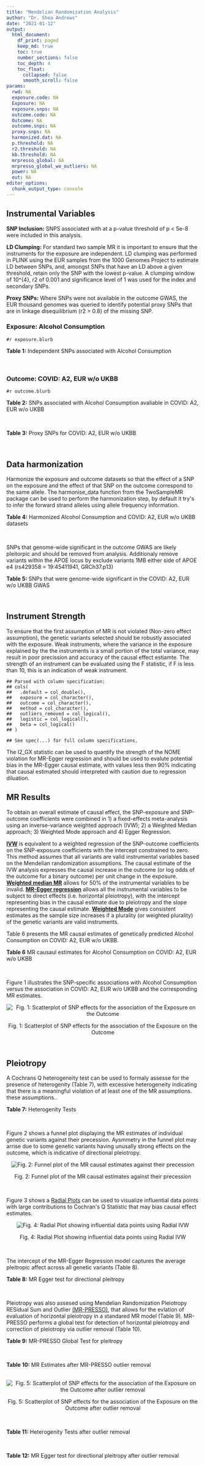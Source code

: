 ```yaml
---
title: "Mendelian Randomization Analysis"
author: "Dr. Shea Andrews"
date: "2021-01-12"
output:
  html_document:
    df_print: paged
    keep_md: true
    toc: true
    number_sections: false
    toc_depth: 4
    toc_float:
      collapsed: false
      smooth_scroll: false
params:
  rwd: NA
  exposure.code: NA
  Exposure: NA
  exposure.snps: NA
  outcome.code: NA
  Outcome: NA
  outcome.snps: NA
  proxy.snps: NA
  harmonized.dat: NA
  p.threshold: NA
  r2.threshold: NA
  kb.threshold: NA
  mrpresso_global: NA
  mrpresso_global_wo_outliers: NA
  power: NA
  out: NA
editor_options:
  chunk_output_type: console
---
```







## Instrumental Variables
**SNP Inclusion:** SNPS associated with at a p-value threshold of p < 5e-8 were included in this analysis.
<br>

**LD Clumping:** For standard two sample MR it is important to ensure that the instruments for the exposure are independent. LD clumping was performed in PLINK using the EUR samples from the 1000 Genomes Project to estimate LD between SNPs, and, amongst SNPs that have an LD above a given threshold, retain only the SNP with the lowest p-value. A clumping window of 10^{4}, r2 of 0.001 and significance level of 1 was used for the index and secondary SNPs.
<br>

**Proxy SNPs:** Where SNPs were not available in the outcome GWAS, the EUR thousand genomes was queried to identify potential proxy SNPs that are in linkage disequilibrium (r2 > 0.8) of the missing SNP.
<br>

### Exposure: Alcohol Consumption
`#r exposure.blurb`
<br>

**Table 1:** Independent SNPs associated with Alcohol Consumption
<div data-pagedtable="false">
  <script data-pagedtable-source type="application/json">
{"columns":[{"label":["SNP"],"name":[1],"type":["chr"],"align":["left"]},{"label":["CHROM"],"name":[2],"type":["dbl"],"align":["right"]},{"label":["POS"],"name":[3],"type":["dbl"],"align":["right"]},{"label":["REF"],"name":[4],"type":["chr"],"align":["left"]},{"label":["ALT"],"name":[5],"type":["chr"],"align":["left"]},{"label":["AF"],"name":[6],"type":["dbl"],"align":["right"]},{"label":["BETA"],"name":[7],"type":["dbl"],"align":["right"]},{"label":["SE"],"name":[8],"type":["dbl"],"align":["right"]},{"label":["Z"],"name":[9],"type":["dbl"],"align":["right"]},{"label":["P"],"name":[10],"type":["dbl"],"align":["right"]},{"label":["N"],"name":[11],"type":["dbl"],"align":["right"]},{"label":["TRAIT"],"name":[12],"type":["chr"],"align":["left"]}],"data":[{"1":"rs10753661","2":"1","3":"165119792","4":"G","5":"A","6":"0.7020","7":"-0.0113","8":"0.00209","9":"-5.406699","10":"4.24e-08","11":"537349","12":"drnkwk"},{"1":"rs28680958","2":"1","3":"173848808","4":"G","5":"A","6":"0.2300","7":"-0.0136","8":"0.00237","9":"-5.738397","10":"9.78e-09","11":"537349","12":"drnkwk"},{"1":"rs1260326","2":"2","3":"27730940","4":"T","5":"C","6":"0.5950","7":"0.0233","8":"0.00196","9":"11.887755","10":"3.33e-33","11":"537349","12":"drnkwk"},{"1":"rs62135521","2":"2","3":"44296002","4":"G","5":"T","6":"0.0378","7":"-0.0272","8":"0.00470","9":"-5.787234","10":"9.91e-09","11":"537349","12":"drnkwk"},{"1":"rs528301","2":"2","3":"45154908","4":"G","5":"A","6":"0.6050","7":"0.0156","8":"0.00195","9":"8.000000","10":"1.25e-15","11":"537349","12":"drnkwk"},{"1":"rs6739804","2":"2","3":"63269604","4":"T","5":"C","6":"0.6600","7":"-0.0129","8":"0.00208","9":"-6.201923","10":"4.72e-10","11":"537349","12":"drnkwk"},{"1":"rs4233567","2":"2","3":"144272376","4":"C","5":"T","6":"0.3400","7":"-0.0130","8":"0.00208","9":"-6.250000","10":"3.83e-10","11":"537349","12":"drnkwk"},{"1":"rs28732378","2":"3","3":"85403892","4":"A","5":"G","6":"0.7290","7":"-0.0163","8":"0.00217","9":"-7.511521","10":"2.24e-14","11":"537349","12":"drnkwk"},{"1":"rs28712821","2":"4","3":"39413780","4":"G","5":"A","6":"0.5940","7":"0.0284","8":"0.00199","9":"14.271357","10":"1.10e-46","11":"537349","12":"drnkwk"},{"1":"rs16854020","2":"4","3":"42117559","4":"G","5":"A","6":"0.1270","7":"0.0180","8":"0.00289","9":"6.228374","10":"4.82e-10","11":"537349","12":"drnkwk"},{"1":"rs1229984","2":"4","3":"100239319","4":"T","5":"C","6":"0.9530","7":"0.2090","8":"0.00673","9":"31.054978","10":"1.60e-203","11":"537349","12":"drnkwk"},{"1":"rs78234152","2":"4","3":"100279889","4":"G","5":"A","6":"0.0986","7":"0.0275","8":"0.00306","9":"8.986928","10":"2.18e-19","11":"537349","12":"drnkwk"},{"1":"rs13107325","2":"4","3":"103188709","4":"C","5":"T","6":"0.0654","7":"-0.0369","8":"0.00395","9":"-9.341772","10":"1.23e-20","11":"537349","12":"drnkwk"},{"1":"rs331939","2":"4","3":"143654889","4":"G","5":"A","6":"0.3390","7":"-0.0118","8":"0.00202","9":"-5.841584","10":"4.50e-09","11":"537349","12":"drnkwk"},{"1":"rs4916723","2":"5","3":"87854395","4":"A","5":"C","6":"0.4040","7":"-0.0115","8":"0.00199","9":"-5.778894","10":"8.07e-09","11":"537349","12":"drnkwk"},{"1":"rs55872084","2":"5","3":"155902003","4":"G","5":"T","6":"0.2180","7":"0.0129","8":"0.00228","9":"5.657895","10":"1.98e-08","11":"537349","12":"drnkwk"},{"1":"rs10085696","2":"7","3":"69783020","4":"A","5":"G","6":"0.2010","7":"-0.0160","8":"0.00249","9":"-6.425703","10":"1.24e-10","11":"537349","12":"drnkwk"},{"1":"rs2299409","2":"7","3":"103812171","4":"G","5":"A","6":"0.4930","7":"-0.0104","8":"0.00192","9":"-5.416667","10":"4.80e-08","11":"537349","12":"drnkwk"},{"1":"rs6951574","2":"7","3":"153489744","4":"T","5":"C","6":"0.4590","7":"0.0135","8":"0.00205","9":"6.585366","10":"4.44e-11","11":"537349","12":"drnkwk"},{"1":"rs28601761","2":"8","3":"126500031","4":"C","5":"G","6":"0.4050","7":"0.0116","8":"0.00201","9":"5.771144","10":"7.60e-09","11":"537349","12":"drnkwk"},{"1":"rs55932213","2":"9","3":"108755622","4":"A","5":"G","6":"0.7010","7":"0.0129","8":"0.00230","9":"5.608696","10":"1.80e-08","11":"537349","12":"drnkwk"},{"1":"rs2049045","2":"11","3":"27694241","4":"G","5":"C","6":"0.1890","7":"-0.0137","8":"0.00251","9":"-5.458167","10":"3.97e-08","11":"537349","12":"drnkwk"},{"1":"rs4752999","2":"11","3":"47428565","4":"C","5":"T","6":"0.3210","7":"-0.0145","8":"0.00207","9":"-7.004831","10":"2.03e-12","11":"537349","12":"drnkwk"},{"1":"rs4309187","2":"11","3":"113412443","4":"A","5":"C","6":"0.6970","7":"0.0149","8":"0.00210","9":"7.095238","10":"1.37e-12","11":"537349","12":"drnkwk"},{"1":"rs17542254","2":"11","3":"113655696","4":"A","5":"G","6":"0.2510","7":"0.0131","8":"0.00214","9":"6.121495","10":"8.96e-10","11":"537349","12":"drnkwk"},{"1":"rs1387766","2":"12","3":"92081800","4":"G","5":"A","6":"0.6220","7":"-0.0108","8":"0.00198","9":"-5.454545","10":"4.79e-08","11":"537349","12":"drnkwk"},{"1":"rs34704785","2":"13","3":"68117681","4":"C","5":"T","6":"0.4120","7":"-0.0114","8":"0.00214","9":"-5.327103","10":"4.52e-08","11":"537349","12":"drnkwk"},{"1":"rs1123285","2":"14","3":"57274519","4":"C","5":"G","6":"0.3390","7":"-0.0127","8":"0.00208","9":"-6.105769","10":"1.36e-09","11":"537349","12":"drnkwk"},{"1":"rs28929474","2":"14","3":"94844947","4":"C","5":"T","6":"0.0154","7":"-0.0477","8":"0.00719","9":"-6.634214","10":"2.39e-11","11":"537349","12":"drnkwk"},{"1":"rs153106","2":"16","3":"28526897","4":"T","5":"C","6":"0.4090","7":"-0.0137","8":"0.00196","9":"-6.989796","10":"3.63e-12","11":"537349","12":"drnkwk"},{"1":"rs79616692","2":"16","3":"72338507","4":"G","5":"C","6":"0.1100","7":"0.0190","8":"0.00315","9":"6.031746","10":"2.38e-09","11":"537349","12":"drnkwk"},{"1":"rs11860773","2":"16","3":"73912503","4":"T","5":"C","6":"0.1760","7":"-0.0155","8":"0.00251","9":"-6.175299","10":"8.35e-10","11":"537349","12":"drnkwk"},{"1":"rs13332432","2":"16","3":"85721809","4":"C","5":"G","6":"0.2960","7":"0.0142","8":"0.00219","9":"6.484018","10":"5.94e-11","11":"537349","12":"drnkwk"},{"1":"rs34121753","2":"17","3":"7733833","4":"A","5":"G","6":"0.5320","7":"0.0112","8":"0.00199","9":"5.628141","10":"1.39e-08","11":"537349","12":"drnkwk"},{"1":"rs76640332","2":"17","3":"44189858","4":"G","5":"A","6":"0.2040","7":"-0.0219","8":"0.00250","9":"-8.760000","10":"1.47e-18","11":"537349","12":"drnkwk"},{"1":"rs838145","2":"19","3":"49248730","4":"G","5":"A","6":"0.5840","7":"-0.0161","8":"0.00198","9":"-8.131313","10":"3.87e-16","11":"537349","12":"drnkwk"},{"1":"rs6106989","2":"20","3":"25027630","4":"G","5":"A","6":"0.6280","7":"0.0113","8":"0.00204","9":"5.539216","10":"3.81e-08","11":"537349","12":"drnkwk"}],"options":{"columns":{"min":{},"max":[10]},"rows":{"min":[10],"max":[10]},"pages":{}}}
  </script>
</div>
<br>

### Outcome: COVID: A2, EUR w/o UKBB
`#r outcome.blurb`
<br>

**Table 2:** SNPs associated with Alcohol Consumption avaliable in COVID: A2, EUR w/o UKBB
<div data-pagedtable="false">
  <script data-pagedtable-source type="application/json">
{"columns":[{"label":["SNP"],"name":[1],"type":["chr"],"align":["left"]},{"label":["CHROM"],"name":[2],"type":["dbl"],"align":["right"]},{"label":["POS"],"name":[3],"type":["dbl"],"align":["right"]},{"label":["REF"],"name":[4],"type":["chr"],"align":["left"]},{"label":["ALT"],"name":[5],"type":["chr"],"align":["left"]},{"label":["AF"],"name":[6],"type":["dbl"],"align":["right"]},{"label":["BETA"],"name":[7],"type":["dbl"],"align":["right"]},{"label":["SE"],"name":[8],"type":["dbl"],"align":["right"]},{"label":["Z"],"name":[9],"type":["dbl"],"align":["right"]},{"label":["P"],"name":[10],"type":["dbl"],"align":["right"]},{"label":["N"],"name":[11],"type":["dbl"],"align":["right"]},{"label":["TRAIT"],"name":[12],"type":["chr"],"align":["left"]}],"data":[{"1":"rs10753661","2":"1","3":"165119792","4":"G","5":"A","6":"0.68610","7":"0.0289640","8":"0.028273","9":"1.02444028","10":"0.3056000","11":"1059456","12":"COVID_A2__EUR_w/o_UKBB"},{"1":"rs28680958","2":"1","3":"173848808","4":"G","5":"A","6":"0.21390","7":"-0.0402980","8":"0.030937","9":"-1.30258267","10":"0.1927000","11":"1059456","12":"COVID_A2__EUR_w/o_UKBB"},{"1":"rs1260326","2":"2","3":"27730940","4":"T","5":"C","6":"0.59490","7":"0.0230350","8":"0.026214","9":"0.87872892","10":"0.3795000","11":"1059053","12":"COVID_A2__EUR_w/o_UKBB"},{"1":"rs62135521","2":"2","3":"44296002","4":"G","5":"T","6":"0.04245","7":"-0.1475100","8":"0.067142","9":"-2.19698549","10":"0.0280200","11":"1059053","12":"COVID_A2__EUR_w/o_UKBB"},{"1":"rs528301","2":"2","3":"45154908","4":"G","5":"A","6":"0.58960","7":"-0.0445000","8":"0.032742","9":"-1.35911062","10":"0.1741000","11":"1049400","12":"COVID_A2__EUR_w/o_UKBB"},{"1":"rs6739804","2":"2","3":"63269604","4":"T","5":"C","6":"0.65770","7":"0.0083759","8":"0.033426","9":"0.25058039","10":"0.8021000","11":"1049400","12":"COVID_A2__EUR_w/o_UKBB"},{"1":"rs4233567","2":"2","3":"144272376","4":"C","5":"T","6":"0.34490","7":"-0.0382610","8":"0.035570","9":"-1.07565364","10":"0.2821000","11":"1049400","12":"COVID_A2__EUR_w/o_UKBB"},{"1":"rs28732378","2":"3","3":"85403892","4":"A","5":"G","6":"0.73480","7":"0.0398000","8":"0.029170","9":"1.36441550","10":"0.1724000","11":"1059456","12":"COVID_A2__EUR_w/o_UKBB"},{"1":"rs28712821","2":"4","3":"39413780","4":"G","5":"A","6":"0.59580","7":"0.0529430","8":"0.032688","9":"1.61964635","10":"0.1053000","11":"1049400","12":"COVID_A2__EUR_w/o_UKBB"},{"1":"rs16854020","2":"4","3":"42117559","4":"G","5":"A","6":"0.11480","7":"0.0097653","8":"0.038664","9":"0.25256828","10":"0.8006000","11":"1059456","12":"COVID_A2__EUR_w/o_UKBB"},{"1":"rs1229984","2":"4","3":"100239319","4":"T","5":"C","6":"0.95460","7":"0.0877890","8":"0.068208","9":"1.28707776","10":"0.1981000","11":"1045166","12":"COVID_A2__EUR_w/o_UKBB"},{"1":"rs78234152","2":"4","3":"100279889","4":"G","5":"A","6":"0.10890","7":"0.0836900","8":"0.044409","9":"1.88452791","10":"0.0594900","11":"1059456","12":"COVID_A2__EUR_w/o_UKBB"},{"1":"rs13107325","2":"4","3":"103188709","4":"C","5":"T","6":"0.06689","7":"0.0909650","8":"0.045753","9":"1.98817564","10":"0.0467900","11":"1059456","12":"COVID_A2__EUR_w/o_UKBB"},{"1":"rs331939","2":"4","3":"143654889","4":"G","5":"A","6":"0.33670","7":"0.0336930","8":"0.026574","9":"1.26789343","10":"0.2048000","11":"1059456","12":"COVID_A2__EUR_w/o_UKBB"},{"1":"rs4916723","2":"5","3":"87854395","4":"A","5":"C","6":"0.41980","7":"-0.0454870","8":"0.034419","9":"-1.32156658","10":"0.1863000","11":"1049400","12":"COVID_A2__EUR_w/o_UKBB"},{"1":"rs55872084","2":"5","3":"155902003","4":"G","5":"T","6":"0.21380","7":"0.0022524","8":"0.039930","9":"0.05640872","10":"0.9550000","11":"1049400","12":"COVID_A2__EUR_w/o_UKBB"},{"1":"rs10085696","2":"7","3":"69783020","4":"A","5":"G","6":"0.19180","7":"0.0471350","8":"0.031777","9":"1.48330554","10":"0.1380000","11":"1059456","12":"COVID_A2__EUR_w/o_UKBB"},{"1":"rs2299409","2":"7","3":"103812171","4":"G","5":"A","6":"0.51370","7":"0.0172700","8":"0.025849","9":"0.66811095","10":"0.5041000","11":"1059456","12":"COVID_A2__EUR_w/o_UKBB"},{"1":"rs28601761","2":"8","3":"126500031","4":"C","5":"G","6":"0.41740","7":"0.0103800","8":"0.032662","9":"0.31780050","10":"0.7506000","11":"1049400","12":"COVID_A2__EUR_w/o_UKBB"},{"1":"rs55932213","2":"9","3":"108755622","4":"A","5":"G","6":"0.72420","7":"0.0042436","8":"0.036279","9":"0.11697125","10":"0.9069000","11":"1049400","12":"COVID_A2__EUR_w/o_UKBB"},{"1":"rs2049045","2":"11","3":"27694241","4":"G","5":"C","6":"0.17730","7":"0.0263680","8":"0.041005","9":"0.64304353","10":"0.5202000","11":"1049400","12":"COVID_A2__EUR_w/o_UKBB"},{"1":"rs4752999","2":"11","3":"47428565","4":"C","5":"T","6":"0.32560","7":"-0.0256800","8":"0.027268","9":"-0.94176324","10":"0.3463000","11":"1059456","12":"COVID_A2__EUR_w/o_UKBB"},{"1":"rs4309187","2":"11","3":"113412443","4":"A","5":"C","6":"0.70600","7":"-0.0385280","8":"0.033861","9":"-1.13782818","10":"0.2552000","11":"1049400","12":"COVID_A2__EUR_w/o_UKBB"},{"1":"rs17542254","2":"11","3":"113655696","4":"A","5":"G","6":"0.25840","7":"0.0071895","8":"0.028972","9":"0.24815339","10":"0.8040000","11":"1059456","12":"COVID_A2__EUR_w/o_UKBB"},{"1":"rs1387766","2":"12","3":"92081800","4":"G","5":"A","6":"0.61730","7":"0.0087824","8":"0.026545","9":"0.33084950","10":"0.7408000","11":"1059456","12":"COVID_A2__EUR_w/o_UKBB"},{"1":"rs34704785","2":"13","3":"68117681","4":"C","5":"T","6":"0.44350","7":"0.0116850","8":"0.033135","9":"0.35264826","10":"0.7243000","11":"1049400","12":"COVID_A2__EUR_w/o_UKBB"},{"1":"rs1123285","2":"14","3":"57274519","4":"C","5":"G","6":"0.33410","7":"-0.0073865","8":"0.035249","9":"-0.20955204","10":"0.8340000","11":"1048997","12":"COVID_A2__EUR_w/o_UKBB"},{"1":"rs28929474","2":"14","3":"94844947","4":"C","5":"T","6":"0.01820","7":"0.0777480","8":"0.105870","9":"0.73437234","10":"0.4627000","11":"1056701","12":"COVID_A2__EUR_w/o_UKBB"},{"1":"rs153106","2":"16","3":"28526897","4":"T","5":"C","6":"0.41830","7":"-0.0027900","8":"0.027419","9":"-0.10175426","10":"0.9190000","11":"1056701","12":"COVID_A2__EUR_w/o_UKBB"},{"1":"rs79616692","2":"16","3":"72338507","4":"G","5":"C","6":"0.11220","7":"0.0052127","8":"0.050579","9":"0.10306056","10":"0.9179000","11":"1049400","12":"COVID_A2__EUR_w/o_UKBB"},{"1":"rs11860773","2":"16","3":"73912503","4":"T","5":"C","6":"0.18690","7":"-0.0365720","8":"0.042301","9":"-0.86456585","10":"0.3873000","11":"1049400","12":"COVID_A2__EUR_w/o_UKBB"},{"1":"rs13332432","2":"16","3":"85721809","4":"C","5":"G","6":"0.27920","7":"-0.0254320","8":"0.036193","9":"-0.70267731","10":"0.4823000","11":"1049400","12":"COVID_A2__EUR_w/o_UKBB"},{"1":"rs34121753","2":"17","3":"7733833","4":"A","5":"G","6":"0.53640","7":"0.0618230","8":"0.035222","9":"1.75523820","10":"0.0792200","11":"1049400","12":"COVID_A2__EUR_w/o_UKBB"},{"1":"rs76640332","2":"17","3":"44189858","4":"G","5":"A","6":"0.18920","7":"-0.0318150","8":"0.038966","9":"-0.81648103","10":"0.4142000","11":"1049400","12":"COVID_A2__EUR_w/o_UKBB"},{"1":"rs838145","2":"19","3":"49248730","4":"G","5":"A","6":"0.58340","7":"0.1094400","8":"0.032808","9":"3.33577176","10":"0.0008512","11":"1049400","12":"COVID_A2__EUR_w/o_UKBB"},{"1":"rs6106989","2":"20","3":"25027630","4":"G","5":"A","6":"0.62330","7":"-0.0062267","8":"0.035005","9":"-0.17788030","10":"0.8588000","11":"1049400","12":"COVID_A2__EUR_w/o_UKBB"},{"1":"rs6951574","2":"NA","3":"NA","4":"NA","5":"NA","6":"NA","7":"NA","8":"NA","9":"NA","10":"NA","11":"NA","12":"NA"}],"options":{"columns":{"min":{},"max":[10]},"rows":{"min":[10],"max":[10]},"pages":{}}}
  </script>
</div>
<br>

**Table 3:** Proxy SNPs for COVID: A2, EUR w/o UKBB
<div data-pagedtable="false">
  <script data-pagedtable-source type="application/json">
{"columns":[{"label":["target_snp"],"name":[1],"type":["chr"],"align":["left"]},{"label":["proxy_snp"],"name":[2],"type":["chr"],"align":["left"]},{"label":["ld.r2"],"name":[3],"type":["dbl"],"align":["right"]},{"label":["Dprime"],"name":[4],"type":["dbl"],"align":["right"]},{"label":["PHASE"],"name":[5],"type":["chr"],"align":["left"]},{"label":["X12"],"name":[6],"type":["lgl"],"align":["right"]},{"label":["CHROM"],"name":[7],"type":["dbl"],"align":["right"]},{"label":["POS"],"name":[8],"type":["dbl"],"align":["right"]},{"label":["REF.proxy"],"name":[9],"type":["chr"],"align":["left"]},{"label":["ALT.proxy"],"name":[10],"type":["chr"],"align":["left"]},{"label":["AF"],"name":[11],"type":["dbl"],"align":["right"]},{"label":["BETA"],"name":[12],"type":["dbl"],"align":["right"]},{"label":["SE"],"name":[13],"type":["dbl"],"align":["right"]},{"label":["Z"],"name":[14],"type":["dbl"],"align":["right"]},{"label":["P"],"name":[15],"type":["dbl"],"align":["right"]},{"label":["N"],"name":[16],"type":["dbl"],"align":["right"]},{"label":["TRAIT"],"name":[17],"type":["chr"],"align":["left"]},{"label":["ref"],"name":[18],"type":["chr"],"align":["left"]},{"label":["ref.proxy"],"name":[19],"type":["chr"],"align":["left"]},{"label":["alt"],"name":[20],"type":["lgl"],"align":["right"]},{"label":["alt.proxy"],"name":[21],"type":["chr"],"align":["left"]},{"label":["ALT"],"name":[22],"type":["chr"],"align":["left"]},{"label":["REF"],"name":[23],"type":["lgl"],"align":["right"]},{"label":["proxy.outcome"],"name":[24],"type":["lgl"],"align":["right"]}],"data":[{"1":"rs6951574","2":"rs2622238","3":"0.945407","4":"1","5":"CG/TA","6":"NA","7":"7","8":"153488760","9":"A","10":"G","11":"0.443","12":"0.027285","13":"0.037186","14":"0.7337439","15":"0.4631","16":"1046645","17":"COVID_A2__EUR_w/o_UKBB","18":"C","19":"G","20":"TRUE","21":"A","22":"C","23":"TRUE","24":"TRUE"}],"options":{"columns":{"min":{},"max":[10]},"rows":{"min":[10],"max":[10]},"pages":{}}}
  </script>
</div>
<br>

## Data harmonization
Harmonize the exposure and outcome datasets so that the effect of a SNP on the exposure and the effect of that SNP on the outcome correspond to the same allele. The harmonise_data function from the TwoSampleMR package can be used to perform the harmonization step, by default it try's to infer the forward strand alleles using allele frequency information.
<br>

**Table 4:** Harmonized Alcohol Consumption and COVID: A2, EUR w/o UKBB datasets
<div data-pagedtable="false">
  <script data-pagedtable-source type="application/json">
{"columns":[{"label":["SNP"],"name":[1],"type":["chr"],"align":["left"]},{"label":["effect_allele.exposure"],"name":[2],"type":["chr"],"align":["left"]},{"label":["other_allele.exposure"],"name":[3],"type":["chr"],"align":["left"]},{"label":["effect_allele.outcome"],"name":[4],"type":["chr"],"align":["left"]},{"label":["other_allele.outcome"],"name":[5],"type":["chr"],"align":["left"]},{"label":["beta.exposure"],"name":[6],"type":["dbl"],"align":["right"]},{"label":["beta.outcome"],"name":[7],"type":["dbl"],"align":["right"]},{"label":["eaf.exposure"],"name":[8],"type":["dbl"],"align":["right"]},{"label":["eaf.outcome"],"name":[9],"type":["dbl"],"align":["right"]},{"label":["remove"],"name":[10],"type":["lgl"],"align":["right"]},{"label":["palindromic"],"name":[11],"type":["lgl"],"align":["right"]},{"label":["ambiguous"],"name":[12],"type":["lgl"],"align":["right"]},{"label":["id.outcome"],"name":[13],"type":["chr"],"align":["left"]},{"label":["chr.outcome"],"name":[14],"type":["dbl"],"align":["right"]},{"label":["pos.outcome"],"name":[15],"type":["dbl"],"align":["right"]},{"label":["se.outcome"],"name":[16],"type":["dbl"],"align":["right"]},{"label":["z.outcome"],"name":[17],"type":["dbl"],"align":["right"]},{"label":["pval.outcome"],"name":[18],"type":["dbl"],"align":["right"]},{"label":["samplesize.outcome"],"name":[19],"type":["dbl"],"align":["right"]},{"label":["outcome"],"name":[20],"type":["chr"],"align":["left"]},{"label":["mr_keep.outcome"],"name":[21],"type":["lgl"],"align":["right"]},{"label":["pval_origin.outcome"],"name":[22],"type":["chr"],"align":["left"]},{"label":["chr.exposure"],"name":[23],"type":["dbl"],"align":["right"]},{"label":["pos.exposure"],"name":[24],"type":["dbl"],"align":["right"]},{"label":["se.exposure"],"name":[25],"type":["dbl"],"align":["right"]},{"label":["z.exposure"],"name":[26],"type":["dbl"],"align":["right"]},{"label":["pval.exposure"],"name":[27],"type":["dbl"],"align":["right"]},{"label":["samplesize.exposure"],"name":[28],"type":["dbl"],"align":["right"]},{"label":["exposure"],"name":[29],"type":["chr"],"align":["left"]},{"label":["mr_keep.exposure"],"name":[30],"type":["lgl"],"align":["right"]},{"label":["pval_origin.exposure"],"name":[31],"type":["chr"],"align":["left"]},{"label":["id.exposure"],"name":[32],"type":["chr"],"align":["left"]},{"label":["action"],"name":[33],"type":["dbl"],"align":["right"]},{"label":["mr_keep"],"name":[34],"type":["lgl"],"align":["right"]},{"label":["pt"],"name":[35],"type":["dbl"],"align":["right"]},{"label":["pleitropy_keep"],"name":[36],"type":["lgl"],"align":["right"]},{"label":["mrpresso_RSSobs"],"name":[37],"type":["lgl"],"align":["right"]},{"label":["mrpresso_pval"],"name":[38],"type":["lgl"],"align":["right"]},{"label":["mrpresso_keep"],"name":[39],"type":["lgl"],"align":["right"]}],"data":[{"1":"rs10085696","2":"G","3":"A","4":"G","5":"A","6":"-0.0160","7":"0.0471350","8":"0.2010","9":"0.19180","10":"FALSE","11":"FALSE","12":"FALSE","13":"OpLJZq","14":"7","15":"69783020","16":"0.031777","17":"1.48330554","18":"0.1380000","19":"1059456","20":"covidhgi2020A2v5alleurLeaveUKBB","21":"TRUE","22":"reported","23":"7","24":"69783020","25":"0.00249","26":"-6.425703","27":"1.24e-10","28":"537349","29":"Liu2019drnkwk","30":"TRUE","31":"reported","32":"A5JCJR","33":"2","34":"TRUE","35":"5e-08","36":"TRUE","37":"NA","38":"NA","39":"TRUE"},{"1":"rs10753661","2":"A","3":"G","4":"A","5":"G","6":"-0.0113","7":"0.0289640","8":"0.7020","9":"0.68610","10":"FALSE","11":"FALSE","12":"FALSE","13":"OpLJZq","14":"1","15":"165119792","16":"0.028273","17":"1.02444028","18":"0.3056000","19":"1059456","20":"covidhgi2020A2v5alleurLeaveUKBB","21":"TRUE","22":"reported","23":"1","24":"165119792","25":"0.00209","26":"-5.406699","27":"4.24e-08","28":"537349","29":"Liu2019drnkwk","30":"TRUE","31":"reported","32":"A5JCJR","33":"2","34":"TRUE","35":"5e-08","36":"TRUE","37":"NA","38":"NA","39":"TRUE"},{"1":"rs1123285","2":"G","3":"C","4":"G","5":"C","6":"-0.0127","7":"-0.0073865","8":"0.3390","9":"0.33410","10":"FALSE","11":"TRUE","12":"FALSE","13":"OpLJZq","14":"14","15":"57274519","16":"0.035249","17":"-0.20955204","18":"0.8340000","19":"1048997","20":"covidhgi2020A2v5alleurLeaveUKBB","21":"TRUE","22":"reported","23":"14","24":"57274519","25":"0.00208","26":"-6.105769","27":"1.36e-09","28":"537349","29":"Liu2019drnkwk","30":"TRUE","31":"reported","32":"A5JCJR","33":"2","34":"TRUE","35":"5e-08","36":"TRUE","37":"NA","38":"NA","39":"TRUE"},{"1":"rs11860773","2":"C","3":"T","4":"C","5":"T","6":"-0.0155","7":"-0.0365720","8":"0.1760","9":"0.18690","10":"FALSE","11":"FALSE","12":"FALSE","13":"OpLJZq","14":"16","15":"73912503","16":"0.042301","17":"-0.86456585","18":"0.3873000","19":"1049400","20":"covidhgi2020A2v5alleurLeaveUKBB","21":"TRUE","22":"reported","23":"16","24":"73912503","25":"0.00251","26":"-6.175299","27":"8.35e-10","28":"537349","29":"Liu2019drnkwk","30":"TRUE","31":"reported","32":"A5JCJR","33":"2","34":"TRUE","35":"5e-08","36":"TRUE","37":"NA","38":"NA","39":"TRUE"},{"1":"rs1229984","2":"C","3":"T","4":"C","5":"T","6":"0.2090","7":"0.0877890","8":"0.9530","9":"0.95460","10":"FALSE","11":"FALSE","12":"FALSE","13":"OpLJZq","14":"4","15":"100239319","16":"0.068208","17":"1.28707776","18":"0.1981000","19":"1045166","20":"covidhgi2020A2v5alleurLeaveUKBB","21":"TRUE","22":"reported","23":"4","24":"100239319","25":"0.00673","26":"31.054978","27":"1.00e-200","28":"537349","29":"Liu2019drnkwk","30":"TRUE","31":"reported","32":"A5JCJR","33":"2","34":"TRUE","35":"5e-08","36":"TRUE","37":"NA","38":"NA","39":"TRUE"},{"1":"rs1260326","2":"C","3":"T","4":"C","5":"T","6":"0.0233","7":"0.0230350","8":"0.5950","9":"0.59490","10":"FALSE","11":"FALSE","12":"FALSE","13":"OpLJZq","14":"2","15":"27730940","16":"0.026214","17":"0.87872892","18":"0.3795000","19":"1059053","20":"covidhgi2020A2v5alleurLeaveUKBB","21":"TRUE","22":"reported","23":"2","24":"27730940","25":"0.00196","26":"11.887755","27":"3.33e-33","28":"537349","29":"Liu2019drnkwk","30":"TRUE","31":"reported","32":"A5JCJR","33":"2","34":"TRUE","35":"5e-08","36":"TRUE","37":"NA","38":"NA","39":"TRUE"},{"1":"rs13107325","2":"T","3":"C","4":"T","5":"C","6":"-0.0369","7":"0.0909650","8":"0.0654","9":"0.06689","10":"FALSE","11":"FALSE","12":"FALSE","13":"OpLJZq","14":"4","15":"103188709","16":"0.045753","17":"1.98817564","18":"0.0467900","19":"1059456","20":"covidhgi2020A2v5alleurLeaveUKBB","21":"TRUE","22":"reported","23":"4","24":"103188709","25":"0.00395","26":"-9.341772","27":"1.23e-20","28":"537349","29":"Liu2019drnkwk","30":"TRUE","31":"reported","32":"A5JCJR","33":"2","34":"TRUE","35":"5e-08","36":"TRUE","37":"NA","38":"NA","39":"TRUE"},{"1":"rs13332432","2":"G","3":"C","4":"G","5":"C","6":"0.0142","7":"-0.0254320","8":"0.2960","9":"0.27920","10":"FALSE","11":"TRUE","12":"FALSE","13":"OpLJZq","14":"16","15":"85721809","16":"0.036193","17":"-0.70267731","18":"0.4823000","19":"1049400","20":"covidhgi2020A2v5alleurLeaveUKBB","21":"TRUE","22":"reported","23":"16","24":"85721809","25":"0.00219","26":"6.484018","27":"5.94e-11","28":"537349","29":"Liu2019drnkwk","30":"TRUE","31":"reported","32":"A5JCJR","33":"2","34":"TRUE","35":"5e-08","36":"TRUE","37":"NA","38":"NA","39":"TRUE"},{"1":"rs1387766","2":"A","3":"G","4":"A","5":"G","6":"-0.0108","7":"0.0087824","8":"0.6220","9":"0.61730","10":"FALSE","11":"FALSE","12":"FALSE","13":"OpLJZq","14":"12","15":"92081800","16":"0.026545","17":"0.33084950","18":"0.7408000","19":"1059456","20":"covidhgi2020A2v5alleurLeaveUKBB","21":"TRUE","22":"reported","23":"12","24":"92081800","25":"0.00198","26":"-5.454545","27":"4.79e-08","28":"537349","29":"Liu2019drnkwk","30":"TRUE","31":"reported","32":"A5JCJR","33":"2","34":"TRUE","35":"5e-08","36":"TRUE","37":"NA","38":"NA","39":"TRUE"},{"1":"rs153106","2":"C","3":"T","4":"C","5":"T","6":"-0.0137","7":"-0.0027900","8":"0.4090","9":"0.41830","10":"FALSE","11":"FALSE","12":"FALSE","13":"OpLJZq","14":"16","15":"28526897","16":"0.027419","17":"-0.10175426","18":"0.9190000","19":"1056701","20":"covidhgi2020A2v5alleurLeaveUKBB","21":"TRUE","22":"reported","23":"16","24":"28526897","25":"0.00196","26":"-6.989796","27":"3.63e-12","28":"537349","29":"Liu2019drnkwk","30":"TRUE","31":"reported","32":"A5JCJR","33":"2","34":"TRUE","35":"5e-08","36":"TRUE","37":"NA","38":"NA","39":"TRUE"},{"1":"rs16854020","2":"A","3":"G","4":"A","5":"G","6":"0.0180","7":"0.0097653","8":"0.1270","9":"0.11480","10":"FALSE","11":"FALSE","12":"FALSE","13":"OpLJZq","14":"4","15":"42117559","16":"0.038664","17":"0.25256828","18":"0.8006000","19":"1059456","20":"covidhgi2020A2v5alleurLeaveUKBB","21":"TRUE","22":"reported","23":"4","24":"42117559","25":"0.00289","26":"6.228374","27":"4.82e-10","28":"537349","29":"Liu2019drnkwk","30":"TRUE","31":"reported","32":"A5JCJR","33":"2","34":"TRUE","35":"5e-08","36":"TRUE","37":"NA","38":"NA","39":"TRUE"},{"1":"rs17542254","2":"G","3":"A","4":"G","5":"A","6":"0.0131","7":"0.0071895","8":"0.2510","9":"0.25840","10":"FALSE","11":"FALSE","12":"FALSE","13":"OpLJZq","14":"11","15":"113655696","16":"0.028972","17":"0.24815339","18":"0.8040000","19":"1059456","20":"covidhgi2020A2v5alleurLeaveUKBB","21":"TRUE","22":"reported","23":"11","24":"113655696","25":"0.00214","26":"6.121495","27":"8.96e-10","28":"537349","29":"Liu2019drnkwk","30":"TRUE","31":"reported","32":"A5JCJR","33":"2","34":"TRUE","35":"5e-08","36":"TRUE","37":"NA","38":"NA","39":"TRUE"},{"1":"rs2049045","2":"C","3":"G","4":"C","5":"G","6":"-0.0137","7":"0.0263680","8":"0.1890","9":"0.17730","10":"FALSE","11":"TRUE","12":"FALSE","13":"OpLJZq","14":"11","15":"27694241","16":"0.041005","17":"0.64304353","18":"0.5202000","19":"1049400","20":"covidhgi2020A2v5alleurLeaveUKBB","21":"TRUE","22":"reported","23":"11","24":"27694241","25":"0.00251","26":"-5.458167","27":"3.97e-08","28":"537349","29":"Liu2019drnkwk","30":"TRUE","31":"reported","32":"A5JCJR","33":"2","34":"TRUE","35":"5e-08","36":"TRUE","37":"NA","38":"NA","39":"TRUE"},{"1":"rs2299409","2":"A","3":"G","4":"A","5":"G","6":"-0.0104","7":"0.0172700","8":"0.4930","9":"0.51370","10":"FALSE","11":"FALSE","12":"FALSE","13":"OpLJZq","14":"7","15":"103812171","16":"0.025849","17":"0.66811095","18":"0.5041000","19":"1059456","20":"covidhgi2020A2v5alleurLeaveUKBB","21":"TRUE","22":"reported","23":"7","24":"103812171","25":"0.00192","26":"-5.416667","27":"4.80e-08","28":"537349","29":"Liu2019drnkwk","30":"TRUE","31":"reported","32":"A5JCJR","33":"2","34":"TRUE","35":"5e-08","36":"TRUE","37":"NA","38":"NA","39":"TRUE"},{"1":"rs28601761","2":"G","3":"C","4":"G","5":"C","6":"0.0116","7":"0.0103800","8":"0.4050","9":"0.41740","10":"FALSE","11":"TRUE","12":"FALSE","13":"OpLJZq","14":"8","15":"126500031","16":"0.032662","17":"0.31780050","18":"0.7506000","19":"1049400","20":"covidhgi2020A2v5alleurLeaveUKBB","21":"TRUE","22":"reported","23":"8","24":"126500031","25":"0.00201","26":"5.771144","27":"7.60e-09","28":"537349","29":"Liu2019drnkwk","30":"TRUE","31":"reported","32":"A5JCJR","33":"2","34":"TRUE","35":"5e-08","36":"TRUE","37":"NA","38":"NA","39":"TRUE"},{"1":"rs28680958","2":"A","3":"G","4":"A","5":"G","6":"-0.0136","7":"-0.0402980","8":"0.2300","9":"0.21390","10":"FALSE","11":"FALSE","12":"FALSE","13":"OpLJZq","14":"1","15":"173848808","16":"0.030937","17":"-1.30258267","18":"0.1927000","19":"1059456","20":"covidhgi2020A2v5alleurLeaveUKBB","21":"TRUE","22":"reported","23":"1","24":"173848808","25":"0.00237","26":"-5.738397","27":"9.78e-09","28":"537349","29":"Liu2019drnkwk","30":"TRUE","31":"reported","32":"A5JCJR","33":"2","34":"TRUE","35":"5e-08","36":"TRUE","37":"NA","38":"NA","39":"TRUE"},{"1":"rs28712821","2":"A","3":"G","4":"A","5":"G","6":"0.0284","7":"0.0529430","8":"0.5940","9":"0.59580","10":"FALSE","11":"FALSE","12":"FALSE","13":"OpLJZq","14":"4","15":"39413780","16":"0.032688","17":"1.61964635","18":"0.1053000","19":"1049400","20":"covidhgi2020A2v5alleurLeaveUKBB","21":"TRUE","22":"reported","23":"4","24":"39413780","25":"0.00199","26":"14.271357","27":"1.10e-46","28":"537349","29":"Liu2019drnkwk","30":"TRUE","31":"reported","32":"A5JCJR","33":"2","34":"TRUE","35":"5e-08","36":"TRUE","37":"NA","38":"NA","39":"TRUE"},{"1":"rs28732378","2":"G","3":"A","4":"G","5":"A","6":"-0.0163","7":"0.0398000","8":"0.7290","9":"0.73480","10":"FALSE","11":"FALSE","12":"FALSE","13":"OpLJZq","14":"3","15":"85403892","16":"0.029170","17":"1.36441550","18":"0.1724000","19":"1059456","20":"covidhgi2020A2v5alleurLeaveUKBB","21":"TRUE","22":"reported","23":"3","24":"85403892","25":"0.00217","26":"-7.511521","27":"2.24e-14","28":"537349","29":"Liu2019drnkwk","30":"TRUE","31":"reported","32":"A5JCJR","33":"2","34":"TRUE","35":"5e-08","36":"TRUE","37":"NA","38":"NA","39":"TRUE"},{"1":"rs28929474","2":"T","3":"C","4":"T","5":"C","6":"-0.0477","7":"0.0777480","8":"0.0154","9":"0.01820","10":"FALSE","11":"FALSE","12":"FALSE","13":"OpLJZq","14":"14","15":"94844947","16":"0.105870","17":"0.73437234","18":"0.4627000","19":"1056701","20":"covidhgi2020A2v5alleurLeaveUKBB","21":"TRUE","22":"reported","23":"14","24":"94844947","25":"0.00719","26":"-6.634214","27":"2.39e-11","28":"537349","29":"Liu2019drnkwk","30":"TRUE","31":"reported","32":"A5JCJR","33":"2","34":"TRUE","35":"5e-08","36":"TRUE","37":"NA","38":"NA","39":"TRUE"},{"1":"rs331939","2":"A","3":"G","4":"A","5":"G","6":"-0.0118","7":"0.0336930","8":"0.3390","9":"0.33670","10":"FALSE","11":"FALSE","12":"FALSE","13":"OpLJZq","14":"4","15":"143654889","16":"0.026574","17":"1.26789343","18":"0.2048000","19":"1059456","20":"covidhgi2020A2v5alleurLeaveUKBB","21":"TRUE","22":"reported","23":"4","24":"143654889","25":"0.00202","26":"-5.841584","27":"4.50e-09","28":"537349","29":"Liu2019drnkwk","30":"TRUE","31":"reported","32":"A5JCJR","33":"2","34":"TRUE","35":"5e-08","36":"TRUE","37":"NA","38":"NA","39":"TRUE"},{"1":"rs34121753","2":"G","3":"A","4":"G","5":"A","6":"0.0112","7":"0.0618230","8":"0.5320","9":"0.53640","10":"FALSE","11":"FALSE","12":"FALSE","13":"OpLJZq","14":"17","15":"7733833","16":"0.035222","17":"1.75523820","18":"0.0792200","19":"1049400","20":"covidhgi2020A2v5alleurLeaveUKBB","21":"TRUE","22":"reported","23":"17","24":"7733833","25":"0.00199","26":"5.628141","27":"1.39e-08","28":"537349","29":"Liu2019drnkwk","30":"TRUE","31":"reported","32":"A5JCJR","33":"2","34":"TRUE","35":"5e-08","36":"TRUE","37":"NA","38":"NA","39":"TRUE"},{"1":"rs34704785","2":"T","3":"C","4":"T","5":"C","6":"-0.0114","7":"0.0116850","8":"0.4120","9":"0.44350","10":"FALSE","11":"FALSE","12":"FALSE","13":"OpLJZq","14":"13","15":"68117681","16":"0.033135","17":"0.35264826","18":"0.7243000","19":"1049400","20":"covidhgi2020A2v5alleurLeaveUKBB","21":"TRUE","22":"reported","23":"13","24":"68117681","25":"0.00214","26":"-5.327103","27":"4.52e-08","28":"537349","29":"Liu2019drnkwk","30":"TRUE","31":"reported","32":"A5JCJR","33":"2","34":"TRUE","35":"5e-08","36":"TRUE","37":"NA","38":"NA","39":"TRUE"},{"1":"rs4233567","2":"T","3":"C","4":"T","5":"C","6":"-0.0130","7":"-0.0382610","8":"0.3400","9":"0.34490","10":"FALSE","11":"FALSE","12":"FALSE","13":"OpLJZq","14":"2","15":"144272376","16":"0.035570","17":"-1.07565364","18":"0.2821000","19":"1049400","20":"covidhgi2020A2v5alleurLeaveUKBB","21":"TRUE","22":"reported","23":"2","24":"144272376","25":"0.00208","26":"-6.250000","27":"3.83e-10","28":"537349","29":"Liu2019drnkwk","30":"TRUE","31":"reported","32":"A5JCJR","33":"2","34":"TRUE","35":"5e-08","36":"TRUE","37":"NA","38":"NA","39":"TRUE"},{"1":"rs4309187","2":"C","3":"A","4":"C","5":"A","6":"0.0149","7":"-0.0385280","8":"0.6970","9":"0.70600","10":"FALSE","11":"FALSE","12":"FALSE","13":"OpLJZq","14":"11","15":"113412443","16":"0.033861","17":"-1.13782818","18":"0.2552000","19":"1049400","20":"covidhgi2020A2v5alleurLeaveUKBB","21":"TRUE","22":"reported","23":"11","24":"113412443","25":"0.00210","26":"7.095238","27":"1.37e-12","28":"537349","29":"Liu2019drnkwk","30":"TRUE","31":"reported","32":"A5JCJR","33":"2","34":"TRUE","35":"5e-08","36":"TRUE","37":"NA","38":"NA","39":"TRUE"},{"1":"rs4752999","2":"T","3":"C","4":"T","5":"C","6":"-0.0145","7":"-0.0256800","8":"0.3210","9":"0.32560","10":"FALSE","11":"FALSE","12":"FALSE","13":"OpLJZq","14":"11","15":"47428565","16":"0.027268","17":"-0.94176324","18":"0.3463000","19":"1059456","20":"covidhgi2020A2v5alleurLeaveUKBB","21":"TRUE","22":"reported","23":"11","24":"47428565","25":"0.00207","26":"-7.004831","27":"2.03e-12","28":"537349","29":"Liu2019drnkwk","30":"TRUE","31":"reported","32":"A5JCJR","33":"2","34":"TRUE","35":"5e-08","36":"TRUE","37":"NA","38":"NA","39":"TRUE"},{"1":"rs4916723","2":"C","3":"A","4":"C","5":"A","6":"-0.0115","7":"-0.0454870","8":"0.4040","9":"0.41980","10":"FALSE","11":"FALSE","12":"FALSE","13":"OpLJZq","14":"5","15":"87854395","16":"0.034419","17":"-1.32156658","18":"0.1863000","19":"1049400","20":"covidhgi2020A2v5alleurLeaveUKBB","21":"TRUE","22":"reported","23":"5","24":"87854395","25":"0.00199","26":"-5.778894","27":"8.07e-09","28":"537349","29":"Liu2019drnkwk","30":"TRUE","31":"reported","32":"A5JCJR","33":"2","34":"TRUE","35":"5e-08","36":"TRUE","37":"NA","38":"NA","39":"TRUE"},{"1":"rs528301","2":"A","3":"G","4":"A","5":"G","6":"0.0156","7":"-0.0445000","8":"0.6050","9":"0.58960","10":"FALSE","11":"FALSE","12":"FALSE","13":"OpLJZq","14":"2","15":"45154908","16":"0.032742","17":"-1.35911062","18":"0.1741000","19":"1049400","20":"covidhgi2020A2v5alleurLeaveUKBB","21":"TRUE","22":"reported","23":"2","24":"45154908","25":"0.00195","26":"8.000000","27":"1.25e-15","28":"537349","29":"Liu2019drnkwk","30":"TRUE","31":"reported","32":"A5JCJR","33":"2","34":"TRUE","35":"5e-08","36":"TRUE","37":"NA","38":"NA","39":"TRUE"},{"1":"rs55872084","2":"T","3":"G","4":"T","5":"G","6":"0.0129","7":"0.0022524","8":"0.2180","9":"0.21380","10":"FALSE","11":"FALSE","12":"FALSE","13":"OpLJZq","14":"5","15":"155902003","16":"0.039930","17":"0.05640872","18":"0.9550000","19":"1049400","20":"covidhgi2020A2v5alleurLeaveUKBB","21":"TRUE","22":"reported","23":"5","24":"155902003","25":"0.00228","26":"5.657895","27":"1.98e-08","28":"537349","29":"Liu2019drnkwk","30":"TRUE","31":"reported","32":"A5JCJR","33":"2","34":"TRUE","35":"5e-08","36":"TRUE","37":"NA","38":"NA","39":"TRUE"},{"1":"rs55932213","2":"G","3":"A","4":"G","5":"A","6":"0.0129","7":"0.0042436","8":"0.7010","9":"0.72420","10":"FALSE","11":"FALSE","12":"FALSE","13":"OpLJZq","14":"9","15":"108755622","16":"0.036279","17":"0.11697125","18":"0.9069000","19":"1049400","20":"covidhgi2020A2v5alleurLeaveUKBB","21":"TRUE","22":"reported","23":"9","24":"108755622","25":"0.00230","26":"5.608696","27":"1.80e-08","28":"537349","29":"Liu2019drnkwk","30":"TRUE","31":"reported","32":"A5JCJR","33":"2","34":"TRUE","35":"5e-08","36":"TRUE","37":"NA","38":"NA","39":"TRUE"},{"1":"rs6106989","2":"A","3":"G","4":"A","5":"G","6":"0.0113","7":"-0.0062267","8":"0.6280","9":"0.62330","10":"FALSE","11":"FALSE","12":"FALSE","13":"OpLJZq","14":"20","15":"25027630","16":"0.035005","17":"-0.17788030","18":"0.8588000","19":"1049400","20":"covidhgi2020A2v5alleurLeaveUKBB","21":"TRUE","22":"reported","23":"20","24":"25027630","25":"0.00204","26":"5.539216","27":"3.81e-08","28":"537349","29":"Liu2019drnkwk","30":"TRUE","31":"reported","32":"A5JCJR","33":"2","34":"TRUE","35":"5e-08","36":"TRUE","37":"NA","38":"NA","39":"TRUE"},{"1":"rs62135521","2":"T","3":"G","4":"T","5":"G","6":"-0.0272","7":"-0.1475100","8":"0.0378","9":"0.04245","10":"FALSE","11":"FALSE","12":"FALSE","13":"OpLJZq","14":"2","15":"44296002","16":"0.067142","17":"-2.19698549","18":"0.0280200","19":"1059053","20":"covidhgi2020A2v5alleurLeaveUKBB","21":"TRUE","22":"reported","23":"2","24":"44296002","25":"0.00470","26":"-5.787234","27":"9.91e-09","28":"537349","29":"Liu2019drnkwk","30":"TRUE","31":"reported","32":"A5JCJR","33":"2","34":"TRUE","35":"5e-08","36":"TRUE","37":"NA","38":"NA","39":"TRUE"},{"1":"rs6739804","2":"C","3":"T","4":"C","5":"T","6":"-0.0129","7":"0.0083759","8":"0.6600","9":"0.65770","10":"FALSE","11":"FALSE","12":"FALSE","13":"OpLJZq","14":"2","15":"63269604","16":"0.033426","17":"0.25058039","18":"0.8021000","19":"1049400","20":"covidhgi2020A2v5alleurLeaveUKBB","21":"TRUE","22":"reported","23":"2","24":"63269604","25":"0.00208","26":"-6.201923","27":"4.72e-10","28":"537349","29":"Liu2019drnkwk","30":"TRUE","31":"reported","32":"A5JCJR","33":"2","34":"TRUE","35":"5e-08","36":"TRUE","37":"NA","38":"NA","39":"TRUE"},{"1":"rs6951574","2":"C","3":"T","4":"C","5":"T","6":"0.0135","7":"0.0272850","8":"0.4590","9":"0.44300","10":"FALSE","11":"FALSE","12":"FALSE","13":"OpLJZq","14":"7","15":"153488760","16":"0.037186","17":"0.73374388","18":"0.4631000","19":"1046645","20":"covidhgi2020A2v5alleurLeaveUKBB","21":"TRUE","22":"reported","23":"7","24":"153489744","25":"0.00205","26":"6.585366","27":"4.44e-11","28":"537349","29":"Liu2019drnkwk","30":"TRUE","31":"reported","32":"A5JCJR","33":"2","34":"TRUE","35":"5e-08","36":"TRUE","37":"NA","38":"NA","39":"TRUE"},{"1":"rs76640332","2":"A","3":"G","4":"A","5":"G","6":"-0.0219","7":"-0.0318150","8":"0.2040","9":"0.18920","10":"FALSE","11":"FALSE","12":"FALSE","13":"OpLJZq","14":"17","15":"44189858","16":"0.038966","17":"-0.81648103","18":"0.4142000","19":"1049400","20":"covidhgi2020A2v5alleurLeaveUKBB","21":"TRUE","22":"reported","23":"17","24":"44189858","25":"0.00250","26":"-8.760000","27":"1.47e-18","28":"537349","29":"Liu2019drnkwk","30":"TRUE","31":"reported","32":"A5JCJR","33":"2","34":"TRUE","35":"5e-08","36":"TRUE","37":"NA","38":"NA","39":"TRUE"},{"1":"rs78234152","2":"A","3":"G","4":"A","5":"G","6":"0.0275","7":"0.0836900","8":"0.0986","9":"0.10890","10":"FALSE","11":"FALSE","12":"FALSE","13":"OpLJZq","14":"4","15":"100279889","16":"0.044409","17":"1.88452791","18":"0.0594900","19":"1059456","20":"covidhgi2020A2v5alleurLeaveUKBB","21":"TRUE","22":"reported","23":"4","24":"100279889","25":"0.00306","26":"8.986928","27":"2.18e-19","28":"537349","29":"Liu2019drnkwk","30":"TRUE","31":"reported","32":"A5JCJR","33":"2","34":"TRUE","35":"5e-08","36":"TRUE","37":"NA","38":"NA","39":"TRUE"},{"1":"rs79616692","2":"C","3":"G","4":"C","5":"G","6":"0.0190","7":"0.0052127","8":"0.1100","9":"0.11220","10":"FALSE","11":"TRUE","12":"FALSE","13":"OpLJZq","14":"16","15":"72338507","16":"0.050579","17":"0.10306056","18":"0.9179000","19":"1049400","20":"covidhgi2020A2v5alleurLeaveUKBB","21":"TRUE","22":"reported","23":"16","24":"72338507","25":"0.00315","26":"6.031746","27":"2.38e-09","28":"537349","29":"Liu2019drnkwk","30":"TRUE","31":"reported","32":"A5JCJR","33":"2","34":"TRUE","35":"5e-08","36":"TRUE","37":"NA","38":"NA","39":"TRUE"},{"1":"rs838145","2":"A","3":"G","4":"A","5":"G","6":"-0.0161","7":"0.1094400","8":"0.5840","9":"0.58340","10":"FALSE","11":"FALSE","12":"FALSE","13":"OpLJZq","14":"19","15":"49248730","16":"0.032808","17":"3.33577176","18":"0.0008512","19":"1049400","20":"covidhgi2020A2v5alleurLeaveUKBB","21":"TRUE","22":"reported","23":"19","24":"49248730","25":"0.00198","26":"-8.131313","27":"3.87e-16","28":"537349","29":"Liu2019drnkwk","30":"TRUE","31":"reported","32":"A5JCJR","33":"2","34":"TRUE","35":"5e-08","36":"TRUE","37":"NA","38":"NA","39":"TRUE"}],"options":{"columns":{"min":{},"max":[10]},"rows":{"min":[10],"max":[10]},"pages":{}}}
  </script>
</div>
<br>

SNPs that genome-wide significant in the outcome GWAS are likely pleitorpic and should be removed from analysis. Additionaly remove variants within the APOE locus by exclude variants 1MB either side of APOE e4 (rs429358 = 19:45411941, GRCh37.p13)
<br>


**Table 5:** SNPs that were genome-wide significant in the COVID: A2, EUR w/o UKBB GWAS
<div data-pagedtable="false">
  <script data-pagedtable-source type="application/json">
{"columns":[{"label":["SNP"],"name":[1],"type":["chr"],"align":["left"]},{"label":["chr.outcome"],"name":[2],"type":["dbl"],"align":["right"]},{"label":["pos.outcome"],"name":[3],"type":["dbl"],"align":["right"]},{"label":["pval.exposure"],"name":[4],"type":["dbl"],"align":["right"]},{"label":["pval.outcome"],"name":[5],"type":["dbl"],"align":["right"]}],"data":[],"options":{"columns":{"min":{},"max":[10]},"rows":{"min":[10],"max":[10]},"pages":{}}}
  </script>
</div>
<br>


## Instrument Strength
To ensure that the first assumption of MR is not violated (Non-zero effect assumption), the genetic variants selected should be robustly associated with the exposure. Weak instruments, where the variance in the exposure explained by the the instruments is a small portion of the total variance, may result in poor precission and accuracy of the causal effect estiamte. The strength of an instrument can be evaluated using the F statistic, if F is less than 10, this is an indication of weak instrument.


```
## Parsed with column specification:
## cols(
##   .default = col_double(),
##   exposure = col_character(),
##   outcome = col_character(),
##   method = col_character(),
##   outliers_removed = col_logical(),
##   logistic = col_logical(),
##   beta = col_logical()
## )
```

```
## See spec(...) for full column specifications.
```

<div data-pagedtable="false">
  <script data-pagedtable-source type="application/json">
{"columns":[{"label":["outliers_removed"],"name":[1],"type":["lgl"],"align":["right"]},{"label":["pve.exposure"],"name":[2],"type":["dbl"],"align":["right"]},{"label":["F"],"name":[3],"type":["dbl"],"align":["right"]},{"label":["Alpha"],"name":[4],"type":["dbl"],"align":["right"]},{"label":["NCP"],"name":[5],"type":["dbl"],"align":["right"]},{"label":["Power"],"name":[6],"type":["dbl"],"align":["right"]}],"data":[{"1":"FALSE","2":"0.005118298","3":"74.7099","4":"0.05","5":"1.40929","6":"0.2206364"}],"options":{"columns":{"min":{},"max":[10]},"rows":{"min":[10],"max":[10]},"pages":{}}}
  </script>
</div>

The I2_GX statistic can be used to quantify the strength of the NOME violation for MR-Egger regression and should be used to evalute potential bias in the MR-Egger causal estimate, with values less then 90% indicating that causal estimated should interpreted with caution due to regression diluation.

<div data-pagedtable="false">
  <script data-pagedtable-source type="application/json">
{"columns":[{"label":["outliers_removed"],"name":[1],"type":["lgl"],"align":["right"]},{"label":["Isq_gx"],"name":[2],"type":["dbl"],"align":["right"]}],"data":[{"1":"FALSE","2":"0.9578665"},{"1":"TRUE","2":"NA"}],"options":{"columns":{"min":{},"max":[10]},"rows":{"min":[10],"max":[10]},"pages":{}}}
  </script>
</div>


##  MR Results
To obtain an overall estimate of causal effect, the SNP-exposure and SNP-outcome coefficients were combined in 1) a fixed-effects meta-analysis using an inverse-variance weighted approach (IVW); 2) a Weighted Median approach; 3) Weighted Mode approach and 4) Egger Regression.


[**IVW**](https://doi.org/10.1002/gepi.21758) is equivalent to a weighted regression of the SNP-outcome coefficients on the SNP-exposure coefficients with the intercept constrained to zero. This method assumes that all variants are valid instrumental variables based on the Mendelian randomization assumptions. The causal estimate of the IVW analysis expresses the causal increase in the outcome (or log odds of the outcome for a binary outcome) per unit change in the exposure. [**Weighted median MR**](https://doi.org/10.1002/gepi.21965) allows for 50% of the instrumental variables to be invalid. [**MR-Egger regression**](https://doi.org/10.1093/ije/dyw220) allows all the instrumental variables to be subject to direct effects (i.e. horizontal pleiotropy), with the intercept representing bias in the causal estimate due to pleiotropy and the slope representing the causal estimate. [**Weighted Mode**](https://doi.org/10.1093/ije/dyx102) gives consistent estimates as the sample size increases if a plurality (or weighted plurality) of the genetic variants are valid instruments.
<br>



Table 6 presents the MR causal estimates of genetically predicted Alcohol Consumption on COVID: A2, EUR w/o UKBB.
<br>

**Table 6** MR causaul estimates for Alcohol Consumption on COVID: A2, EUR w/o UKBB
<div data-pagedtable="false">
  <script data-pagedtable-source type="application/json">
{"columns":[{"label":["id.exposure"],"name":[1],"type":["chr"],"align":["left"]},{"label":["id.outcome"],"name":[2],"type":["chr"],"align":["left"]},{"label":["outcome"],"name":[3],"type":["fctr"],"align":["left"]},{"label":["exposure"],"name":[4],"type":["fctr"],"align":["left"]},{"label":["method"],"name":[5],"type":["fctr"],"align":["left"]},{"label":["nsnp"],"name":[6],"type":["int"],"align":["right"]},{"label":["b"],"name":[7],"type":["dbl"],"align":["right"]},{"label":["se"],"name":[8],"type":["dbl"],"align":["right"]},{"label":["pval"],"name":[9],"type":["dbl"],"align":["right"]}],"data":[{"1":"A5JCJR","2":"OpLJZq","3":"covidhgi2020A2v5alleurLeaveUKBB","4":"Liu2019drnkwk","5":"Inverse variance weighted (fixed effects)","6":"37","7":"0.2214291","8":"0.2384567","9":"0.3531002"},{"1":"A5JCJR","2":"OpLJZq","3":"covidhgi2020A2v5alleurLeaveUKBB","4":"Liu2019drnkwk","5":"Weighted median","6":"37","7":"0.4223377","8":"0.3113071","9":"0.1748895"},{"1":"A5JCJR","2":"OpLJZq","3":"covidhgi2020A2v5alleurLeaveUKBB","4":"Liu2019drnkwk","5":"Weighted mode","6":"37","7":"0.4961577","8":"0.3307693","9":"0.1423313"},{"1":"A5JCJR","2":"OpLJZq","3":"covidhgi2020A2v5alleurLeaveUKBB","4":"Liu2019drnkwk","5":"MR Egger","6":"37","7":"0.4843850","8":"0.3967596","9":"0.2303029"}],"options":{"columns":{"min":{},"max":[10]},"rows":{"min":[10],"max":[10]},"pages":{}}}
  </script>
</div>
<br>

Figure 1 illustrates the SNP-specific associations with Alcohol Consumption versus the association in COVID: A2, EUR w/o UKBB and the corresponding MR estimates.
<br>

<div class="figure" style="text-align: center">
<img src="/sc/arion/projects/LOAD/shea/Projects/MRcovid/results/MRcovideurwoukbb/Liu2019drnkwk/covidhgi2020A2v5alleurLeaveUKBB/Liu2019drnkwk_5e-8_covidhgi2020A2v5alleurLeaveUKBB_MR_Analaysis_files/figure-html/scatter_plot-1.png" alt="Fig. 1: Scatterplot of SNP effects for the association of the Exposure on the Outcome"  />
<p class="caption">Fig. 1: Scatterplot of SNP effects for the association of the Exposure on the Outcome</p>
</div>
<br>


## Pleiotropy
A Cochrans Q heterogeneity test can be used to formaly assesse for the presence of heterogenity (Table 7), with excessive heterogeneity indicating that there is a meaningful violation of at least one of the MR assumptions.
these assumptions..
<br>

**Table 7:** Heterogenity Tests
<div data-pagedtable="false">
  <script data-pagedtable-source type="application/json">
{"columns":[{"label":["id.exposure"],"name":[1],"type":["chr"],"align":["left"]},{"label":["id.outcome"],"name":[2],"type":["chr"],"align":["left"]},{"label":["outcome"],"name":[3],"type":["fctr"],"align":["left"]},{"label":["exposure"],"name":[4],"type":["fctr"],"align":["left"]},{"label":["method"],"name":[5],"type":["fctr"],"align":["left"]},{"label":["Q"],"name":[6],"type":["dbl"],"align":["right"]},{"label":["Q_df"],"name":[7],"type":["dbl"],"align":["right"]},{"label":["Q_pval"],"name":[8],"type":["dbl"],"align":["right"]}],"data":[{"1":"A5JCJR","2":"OpLJZq","3":"covidhgi2020A2v5alleurLeaveUKBB","4":"Liu2019drnkwk","5":"MR Egger","6":"49.29914","7":"35","8":"0.05512011"},{"1":"A5JCJR","2":"OpLJZq","3":"covidhgi2020A2v5alleurLeaveUKBB","4":"Liu2019drnkwk","5":"Inverse variance weighted","6":"50.55868","7":"36","8":"0.05440399"}],"options":{"columns":{"min":{},"max":[10]},"rows":{"min":[10],"max":[10]},"pages":{}}}
  </script>
</div>
<br>

Figure 2 shows a funnel plot displaying the MR estimates of individual genetic variants against their precession. Aysmmetry in the funnel plot may arrise due to some genetic variants having unusally strong effects on the outcome, which is indicative of directional pleiotropy.
<br>

<div class="figure" style="text-align: center">
<img src="/sc/arion/projects/LOAD/shea/Projects/MRcovid/results/MRcovideurwoukbb/Liu2019drnkwk/covidhgi2020A2v5alleurLeaveUKBB/Liu2019drnkwk_5e-8_covidhgi2020A2v5alleurLeaveUKBB_MR_Analaysis_files/figure-html/funnel_plot-1.png" alt="Fig. 2: Funnel plot of the MR causal estimates against their precession"  />
<p class="caption">Fig. 2: Funnel plot of the MR causal estimates against their precession</p>
</div>
<br>

Figure 3 shows a [Radial Plots](https://github.com/WSpiller/RadialMR) can be used to visualize influential data points with large contributions to Cochran's Q Statistic that may bias causal effect estimates.



<div class="figure" style="text-align: center">
<img src="/sc/arion/projects/LOAD/shea/Projects/MRcovid/results/MRcovideurwoukbb/Liu2019drnkwk/covidhgi2020A2v5alleurLeaveUKBB/Liu2019drnkwk_5e-8_covidhgi2020A2v5alleurLeaveUKBB_MR_Analaysis_files/figure-html/Radial_Plot-1.png" alt="Fig. 4: Radial Plot showing influential data points using Radial IVW"  />
<p class="caption">Fig. 4: Radial Plot showing influential data points using Radial IVW</p>
</div>
<br>

The intercept of the MR-Egger Regression model captures the average pleitropic affect across all genetic variants (Table 8).
<br>

**Table 8:** MR Egger test for directional pleitropy
<div data-pagedtable="false">
  <script data-pagedtable-source type="application/json">
{"columns":[{"label":["id.exposure"],"name":[1],"type":["chr"],"align":["left"]},{"label":["id.outcome"],"name":[2],"type":["chr"],"align":["left"]},{"label":["outcome"],"name":[3],"type":["fctr"],"align":["left"]},{"label":["exposure"],"name":[4],"type":["fctr"],"align":["left"]},{"label":["egger_intercept"],"name":[5],"type":["dbl"],"align":["right"]},{"label":["se"],"name":[6],"type":["dbl"],"align":["right"]},{"label":["pval"],"name":[7],"type":["dbl"],"align":["right"]}],"data":[{"1":"A5JCJR","2":"OpLJZq","3":"covidhgi2020A2v5alleurLeaveUKBB","4":"Liu2019drnkwk","5":"-0.008816817","6":"0.009323774","7":"0.3508216"}],"options":{"columns":{"min":{},"max":[10]},"rows":{"min":[10],"max":[10]},"pages":{}}}
  </script>
</div>
<br>

Pleiotropy was also assesed using Mendelian Randomization Pleiotropy RESidual Sum and Outlier [(MR-PRESSO)](https://doi.org/10.1038/s41588-018-0099-7), that allows for the evlation of evaluation of horizontal pleiotropy in a standared MR model (Table 9). MR-PRESSO performs a global test for detection of horizontal pleiotropy and correction of pleiotropy via outlier removal (Table 10).
<br>

**Table 9:** MR-PRESSO Global Test for pleitropy
<div data-pagedtable="false">
  <script data-pagedtable-source type="application/json">
{"columns":[{"label":["id.exposure"],"name":[1],"type":["chr"],"align":["left"]},{"label":["id.outcome"],"name":[2],"type":["chr"],"align":["left"]},{"label":["outcome"],"name":[3],"type":["chr"],"align":["left"]},{"label":["exposure"],"name":[4],"type":["chr"],"align":["left"]},{"label":["pt"],"name":[5],"type":["dbl"],"align":["right"]},{"label":["outliers_removed"],"name":[6],"type":["lgl"],"align":["right"]},{"label":["n_outliers"],"name":[7],"type":["dbl"],"align":["right"]},{"label":["RSSobs"],"name":[8],"type":["dbl"],"align":["right"]},{"label":["pval"],"name":[9],"type":["dbl"],"align":["right"]}],"data":[{"1":"A5JCJR","2":"OpLJZq","3":"covidhgi2020A2v5alleurLeaveUKBB","4":"Liu2019drnkwk","5":"5e-08","6":"FALSE","7":"0","8":"53.56924","9":"0.069"}],"options":{"columns":{"min":{},"max":[10]},"rows":{"min":[10],"max":[10]},"pages":{}}}
  </script>
</div>
<br>


**Table 10:** MR Estimates after MR-PRESSO outlier removal
<div data-pagedtable="false">
  <script data-pagedtable-source type="application/json">
{"columns":[{"label":["id.exposure"],"name":[1],"type":["fctr"],"align":["left"]},{"label":["id.outcome"],"name":[2],"type":["fctr"],"align":["left"]},{"label":["outcome"],"name":[3],"type":["fctr"],"align":["left"]},{"label":["exposure"],"name":[4],"type":["fctr"],"align":["left"]},{"label":["method"],"name":[5],"type":["fctr"],"align":["left"]},{"label":["nsnp"],"name":[6],"type":["lgl"],"align":["right"]},{"label":["b"],"name":[7],"type":["lgl"],"align":["right"]},{"label":["se"],"name":[8],"type":["lgl"],"align":["right"]},{"label":["pval"],"name":[9],"type":["lgl"],"align":["right"]}],"data":[{"1":"A5JCJR","2":"OpLJZq","3":"covidhgi2020A2v5alleurLeaveUKBB","4":"Liu2019drnkwk","5":"mrpresso","6":"NA","7":"NA","8":"NA","9":"NA"}],"options":{"columns":{"min":{},"max":[10]},"rows":{"min":[10],"max":[10]},"pages":{}}}
  </script>
</div>
<br>

<div class="figure" style="text-align: center">
<img src="/sc/arion/projects/LOAD/shea/Projects/MRcovid/results/MRcovideurwoukbb/Liu2019drnkwk/covidhgi2020A2v5alleurLeaveUKBB/Liu2019drnkwk_5e-8_covidhgi2020A2v5alleurLeaveUKBB_MR_Analaysis_files/figure-html/scatter_plot_outlier-1.png" alt="Fig. 5: Scatterplot of SNP effects for the association of the Exposure on the Outcome after outlier removal"  />
<p class="caption">Fig. 5: Scatterplot of SNP effects for the association of the Exposure on the Outcome after outlier removal</p>
</div>
<br>

**Table 11:** Heterogenity Tests after outlier removal
<div data-pagedtable="false">
  <script data-pagedtable-source type="application/json">
{"columns":[{"label":["id.exposure"],"name":[1],"type":["fctr"],"align":["left"]},{"label":["id.outcome"],"name":[2],"type":["fctr"],"align":["left"]},{"label":["outcome"],"name":[3],"type":["fctr"],"align":["left"]},{"label":["exposure"],"name":[4],"type":["fctr"],"align":["left"]},{"label":["method"],"name":[5],"type":["fctr"],"align":["left"]},{"label":["Q"],"name":[6],"type":["lgl"],"align":["right"]},{"label":["Q_df"],"name":[7],"type":["lgl"],"align":["right"]},{"label":["Q_pval"],"name":[8],"type":["lgl"],"align":["right"]}],"data":[{"1":"A5JCJR","2":"OpLJZq","3":"covidhgi2020A2v5alleurLeaveUKBB","4":"Liu2019drnkwk","5":"mrpresso","6":"NA","7":"NA","8":"NA"}],"options":{"columns":{"min":{},"max":[10]},"rows":{"min":[10],"max":[10]},"pages":{}}}
  </script>
</div>
<br>

**Table 12:** MR Egger test for directional pleitropy after outlier removal
<div data-pagedtable="false">
  <script data-pagedtable-source type="application/json">
{"columns":[{"label":["id.exposure"],"name":[1],"type":["fctr"],"align":["left"]},{"label":["id.outcome"],"name":[2],"type":["fctr"],"align":["left"]},{"label":["outcome"],"name":[3],"type":["fctr"],"align":["left"]},{"label":["exposure"],"name":[4],"type":["fctr"],"align":["left"]},{"label":["method"],"name":[5],"type":["fctr"],"align":["left"]},{"label":["egger_intercept"],"name":[6],"type":["lgl"],"align":["right"]},{"label":["se"],"name":[7],"type":["lgl"],"align":["right"]},{"label":["pval"],"name":[8],"type":["lgl"],"align":["right"]}],"data":[{"1":"A5JCJR","2":"OpLJZq","3":"covidhgi2020A2v5alleurLeaveUKBB","4":"Liu2019drnkwk","5":"mrpresso","6":"NA","7":"NA","8":"NA"}],"options":{"columns":{"min":{},"max":[10]},"rows":{"min":[10],"max":[10]},"pages":{}}}
  </script>
</div>
<br>
